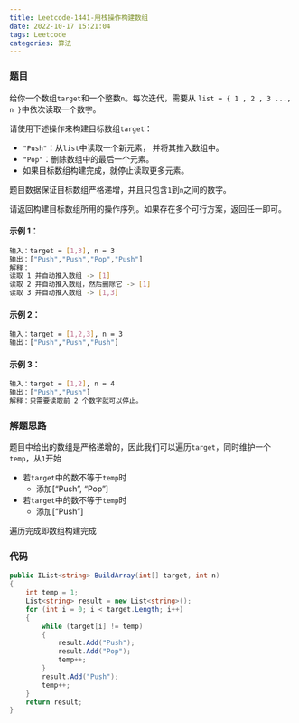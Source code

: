 ```yaml
---
title: Leetcode-1441-用栈操作构建数组
date: 2022-10-17 15:21:04
tags: Leetcode
categories: 算法
---
```


### 题目
给你一个数组`target`和一个整数`n`。每次迭代，需要从 `list = { 1 , 2 , 3 ..., n }`中依次读取一个数字。

<!--more-->

请使用下述操作来构建目标数组`target`：

- `"Push"`：从`list`中读取一个新元素， 并将其推入数组中。
- `"Pop"`：删除数组中的最后一个元素。
- 如果目标数组构建完成，就停止读取更多元素。

题目数据保证目标数组严格递增，并且只包含`1`到`n`之间的数字。

请返回构建目标数组所用的操作序列。如果存在多个可行方案，返回任一即可。


#### 示例 1：
~~~bash
输入：target = [1,3], n = 3
输出：["Push","Push","Pop","Push"]
解释： 
读取 1 并自动推入数组 -> [1]
读取 2 并自动推入数组，然后删除它 -> [1]
读取 3 并自动推入数组 -> [1,3]
~~~

#### 示例 2：
~~~bash
输入：target = [1,2,3], n = 3
输出：["Push","Push","Push"]
~~~

#### 示例 3：
~~~bash
输入：target = [1,2], n = 4
输出：["Push","Push"]
解释：只需要读取前 2 个数字就可以停止。
~~~

### 解题思路
题目中给出的数组是严格递增的，因此我们可以遍历`target`，同时维护一个`temp`，从`1`开始

- 若`target`中的数不等于`temp`时
    - 添加[“Push”, “Pop”] 
- 若`target`中的数不等于`temp`时
    - 添加[“Push”]

遍历完成即数组构建完成

### 代码
~~~C#
public IList<string> BuildArray(int[] target, int n)
{
    int temp = 1;
    List<string> result = new List<string>();
    for (int i = 0; i < target.Length; i++)
    {
        while (target[i] != temp) 
        {
            result.Add("Push");
            result.Add("Pop");
            temp++;
        }
        result.Add("Push");
        temp++;
    }
    return result;
}
~~~